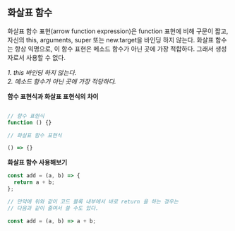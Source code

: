 ## 화살표 함수

화살표 함수 표현(arrow function expression)은 function 표현에 비해 구문이 짧고,
자신의 this, arguments, super 또는 new.target을 바인딩 하지 않는다.
화살표 함수는 항상 익명으로, 이 함수 표현은 메소드 함수가 아닌 곳에 가장 적합하다. 그래서 생성자로서 사용할 수 없다.

_1. this 바인딩 하지 않는다._<br>
_2. 메소드 함수가 아닌 곳에 가장 적당하다._

__함수 표현식과 화살표 표현식의 차이__

```javascript

// 함수 표현식
function () {}

// 화살표 함수 표현식

() => {}
```


__화살표 함수 사용해보기__
```javascript
const add = (a, b) => {
  return a + b;
};

// 만약에 위와 같이 코드 블록 내부에서 바로 return 을 하는 경우는
// 다음과 같이 줄여서 쓸 수도 있다.

const add = (a, b) => a + b;
```


